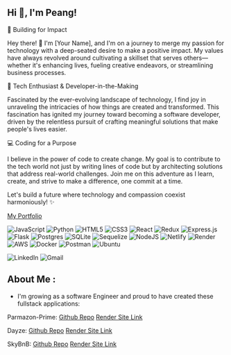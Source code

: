 ## Hi 👋, I'm Peang!

🚀 Building for Impact

Hey there! 👋 I'm [Your Name], and I'm on a journey to merge my passion for technology with a deep-seated desire to make a positive impact. My values have always revolved around cultivating a skillset that serves others—whether it's enhancing lives, fueling creative endeavors, or streamlining business processes.

🌱 Tech Enthusiast & Developer-in-the-Making

Fascinated by the ever-evolving landscape of technology, I find joy in unraveling the intricacies of how things are created and transformed. This fascination has ignited my journey toward becoming a software developer, driven by the relentless pursuit of crafting meaningful solutions that make people's lives easier.

💻 Coding for a Purpose

I believe in the power of code to create change. My goal is to contribute to the tech world not just by writing lines of code but by architecting solutions that address real-world challenges. Join me on this adventure as I learn, create, and strive to make a difference, one commit at a time.

Let's build a future where technology and compassion coexist harmoniously! ✨

[My Portfolio](https://pingno.github.io)

![JavaScript](https://img.shields.io/badge/javascript-%23323330.svg?style=for-the-badge&logo=javascript&logoColor=%23F7DF1E)
![Python](https://img.shields.io/badge/python-3670A0?style=for-the-badge&logo=python&logoColor=ffdd54)
![HTML5](https://img.shields.io/badge/html5-%23E34F26.svg?style=for-the-badge&logo=html5&logoColor=white)
![CSS3](https://img.shields.io/badge/css3-%231572B6.svg?style=for-the-badge&logo=css3&logoColor=white)
![React](https://img.shields.io/badge/react-%2320232a.svg?style=for-the-badge&logo=react&logoColor=%2361DAFB)
![Redux](https://img.shields.io/badge/redux-%23593d88.svg?style=for-the-badge&logo=redux&logoColor=white)
![Express.js](https://img.shields.io/badge/express.js-%23404d59.svg?style=for-the-badge&logo=express&logoColor=%2361DAFB)
![Flask](https://img.shields.io/badge/flask-%23000.svg?style=for-the-badge&logo=flask&logoColor=white)
![Postgres](https://img.shields.io/badge/postgres-%23316192.svg?style=for-the-badge&logo=postgresql&logoColor=white)
![SQLite](https://img.shields.io/badge/sqlite-%2307405e.svg?style=for-the-badge&logo=sqlite&logoColor=white)
![Sequelize](https://img.shields.io/badge/Sequelize-52B0E7?style=for-the-badge&logo=Sequelize&logoColor=white)
![NodeJS](https://img.shields.io/badge/node.js-6DA55F?style=for-the-badge&logo=node.js&logoColor=white)
![Netlify](https://img.shields.io/badge/netlify-%23000000.svg?style=for-the-badge&logo=netlify&logoColor=#00C7B7)
![Render](https://img.shields.io/badge/Render-%46E3B7.svg?style=for-the-badge&logo=render&logoColor=white)
![AWS](https://img.shields.io/badge/AWS-%23FF9900.svg?style=for-the-badge&logo=amazon-aws&logoColor=white)
![Docker](https://img.shields.io/badge/docker-%230db7ed.svg?style=for-the-badge&logo=docker&logoColor=white)
![Postman](https://img.shields.io/badge/Postman-FF6C37?style=for-the-badge&logo=postman&logoColor=white)
![Ubuntu](https://img.shields.io/badge/Ubuntu-E95420?style=for-the-badge&logo=ubuntu&logoColor=white)

![LinkedIn](https://img.shields.io/badge/linkedin-%230077B5.svg?style=for-the-badge&logo=linkedin&logoColor=white)
![Gmail](https://img.shields.io/badge/Gmail-D14836?style=for-the-badge&logo=gmail&logoColor=white)

## About Me :
 * I'm growing as a software Engineer and proud to have created these fullstack applications:


Parmazon-Prime:
[Github Repo](https://github.com/sophie97yang/Parmazon-Prime)
[Render Site Link](https://parmazon-prime.onrender.com/)

Dayze:
[Github Repo](https://github.com/pingno/Capstone-Project)
[Render Site Link](https://dayze.onrender.com/)

SkyBnB:
[Github Repo](https://github.com/pingno/API-Project)
[Render Site Link](https://peang-api-project.onrender.com/)






<!--
**pingno/pingno** is a ✨ _special_ ✨ repository because its `README.md` (this file) appears on your GitHub profile.

Here are some ideas to get you started:

- 🔭 I’m currently working on ...
- 🌱 I’m currently learning ...
- 👯 I’m looking to collaborate on ...
- 🤔 I’m looking for help with ...
- 💬 Ask me about ...
- 📫 How to reach me: ...
- 😄 Pronouns: ...
- ⚡ Fun fact: ...
-->
